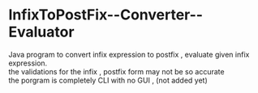 # InfixToPostFix--Converter--Evaluator
Java program to convert infix expression to postfix , evaluate given infix expression.<br />
the validations for the infix , postfix form may not be so accurate<br />
the porgram is completely CLI with no GUI , (not added yet)
